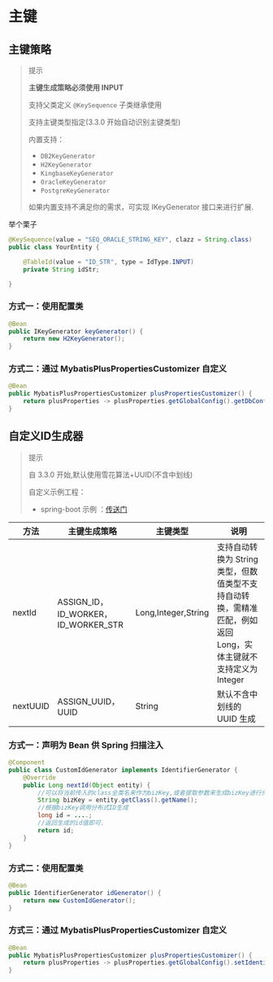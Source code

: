 # 主键

## 主键策略

>提示
>
>**主键生成策略必须使用 INPUT**
>
>支持父类定义 `@KeySequence` 子类继承使用
>
>支持主键类型指定(3.3.0 开始自动识别主键类型)
>
>内置支持：
>
>- `DB2KeyGenerator`
>- `H2KeyGenerator`
>- `KingbaseKeyGenerator`
>- `OracleKeyGenerator`
>- `PostgreKeyGenerator`
>
>如果内置支持不满足你的需求，可实现 IKeyGenerator 接口来进行扩展.

举个栗子

```java
@KeySequence(value = "SEQ_ORACLE_STRING_KEY", clazz = String.class)
public class YourEntity {

    @TableId(value = "ID_STR", type = IdType.INPUT)
    private String idStr;

}
```

### 方式一：使用配置类

```java
@Bean
public IKeyGenerator keyGenerator() {
    return new H2KeyGenerator();
}
```

### 方式二：通过 MybatisPlusPropertiesCustomizer 自定义

```java
@Bean
public MybatisPlusPropertiesCustomizer plusPropertiesCustomizer() {
    return plusProperties -> plusProperties.getGlobalConfig().getDbConfig().setKeyGenerator(new H2KeyGenerator());
}
```

## 自定义ID生成器

>提示
>
>自 3.3.0 开始,默认使用雪花算法+UUID(不含中划线)
>
>自定义示例工程：
>
>- spring-boot 示例 ：[传送门](https://gitee.com/baomidou/mybatis-plus-samples/tree/master/mybatis-plus-sample-id-generator)

| 方法     | 主键生成策略                        | 主键类型            | 说明                                                         |
| -------- | ----------------------------------- | ------------------- | ------------------------------------------------------------ |
| nextId   | ASSIGN_ID，ID_WORKER，ID_WORKER_STR | Long,Integer,String | 支持自动转换为 String 类型，但数值类型不支持自动转换，需精准匹配，例如返回 Long，实体主键就不支持定义为 Integer |
| nextUUID | ASSIGN_UUID，UUID                   | String              | 默认不含中划线的 UUID 生成                                   |

### 方式一：声明为 Bean 供 Spring 扫描注入

```java
@Component
public class CustomIdGenerator implements IdentifierGenerator {
    @Override
    public Long nextId(Object entity) {
      	//可以将当前传入的class全类名来作为bizKey,或者提取参数来生成bizKey进行分布式Id调用生成.
      	String bizKey = entity.getClass().getName();
        //根据bizKey调用分布式ID生成
        long id = ....;
      	//返回生成的id值即可.
        return id;
    }
}
```

### 方式二：使用配置类

```java
@Bean
public IdentifierGenerator idGenerator() {
    return new CustomIdGenerator();
}
```

### 方式三：通过 MybatisPlusPropertiesCustomizer 自定义

```java
@Bean
public MybatisPlusPropertiesCustomizer plusPropertiesCustomizer() {
    return plusProperties -> plusProperties.getGlobalConfig().setIdentifierGenerator(new CustomIdGenerator());
}
```
